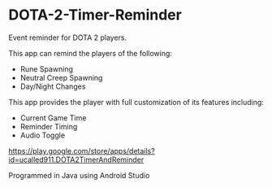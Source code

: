 # DOTA-2-Timer-Reminder

Event reminder for DOTA 2 players.

This app can remind the players of the following:
   - Rune Spawning
   - Neutral Creep Spawning
   - Day/Night Changes





This app provides the player with full customization of its features including:
   - Current Game Time
   - Reminder Timing
   - Audio Toggle

https://play.google.com/store/apps/details?id=ucalled911.DOTA2TimerAndReminder


Programmed in Java using Android Studio
